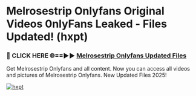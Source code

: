 # Melrosestrip Onlyfans Original Videos 0nlyFans Leaked - Files Updated! (hxpt)

<h3>🔴 CLICK HERE 🌐==►► <a href="https://tinyurl.com/ehrbuxhb" rel="nofollow">Melrosestrip Onlyfans Updated Files</a></h3>

Get Melrosestrip Onlyfans and all content. Now you can access all videos and pictures of Melrosestrip Onlyfans. New Updated Files 2025!

[![hxpt](https://i.imgur.com/lVYEuWS.gif)](https://tinyurl.com/ehrbuxhb)
